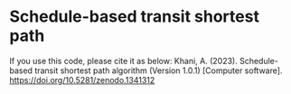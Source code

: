 # Schedule-based transit shortest path

If you use this code, please cite it as below:
Khani, A. (2023). Schedule-based transit shortest path algorithm (Version 1.0.1) [Computer software]. https://doi.org/10.5281/zenodo.1341312